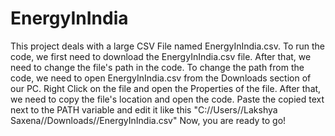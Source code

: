 # EnergyInIndia
This project deals with a large CSV File named EnergyInIndia.csv.
To run the code, we first need to download the EnergyInIndia.csv file. After that, we need to change the file's path in the code.
To change the path from the code, we need to open EnergyInIndia.csv from the Downloads section of our PC. Right Click on the file and open the Properties of the file.
After that, we need to copy the file's location and open the code. Paste the copied text next to the PATH variable and edit it like this 
"C://Users//Lakshya Saxena//Downloads//EnergyInIndia.csv"
Now, you are ready to go!

